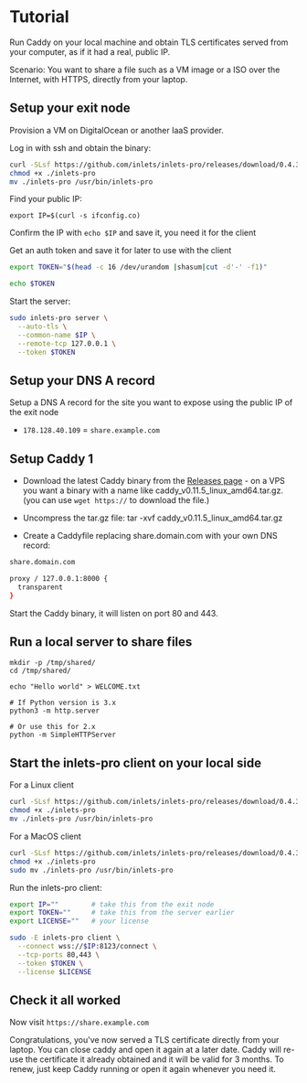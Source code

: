 # Tutorial

Run Caddy on your local machine and obtain TLS certificates served from your computer, as if it had a real, public IP. 

Scenario: You want to share a file such as a VM image or a ISO over the Internet, with HTTPS, directly from your laptop.

## Setup your exit node

Provision a VM on DigitalOcean or another IaaS provider.

Log in with ssh and obtain the binary:

```sh
curl -SLsf https://github.com/inlets/inlets-pro/releases/download/0.4.3/inlets-pro > inlets-pro
chmod +x ./inlets-pro
mv ./inlets-pro /usr/bin/inlets-pro
```

Find your public IP:

```
export IP=$(curl -s ifconfig.co)
```

Confirm the IP with `echo $IP` and save it, you need it for the client

Get an auth token and save it for later to use with the client

```sh
export TOKEN="$(head -c 16 /dev/urandom |shasum|cut -d'-' -f1)"

echo $TOKEN
```

Start the server:

```sh
sudo inlets-pro server \
  --auto-tls \
  --common-name $IP \
  --remote-tcp 127.0.0.1 \
  --token $TOKEN
```

## Setup your DNS A record

Setup a DNS A record for the site you want to expose using the public IP of the exit node

* `178.128.40.109` = `share.example.com`

## Setup Caddy 1

* Download the latest Caddy binary from the [Releases page](https://github.com/caddyserver/caddy/releases) - on a VPS you want a binary with a name like caddy_v0.11.5_linux_amd64.tar.gz. (you can use `wget https://` to download the file.)
* Uncompress the tar.gz file: tar -xvf caddy_v0.11.5_linux_amd64.tar.gz

* Create a Caddyfile replacing share.domain.com with your own DNS record:

```sh
share.domain.com

proxy / 127.0.0.1:8000 {
  transparent
}
```

Start the Caddy binary, it will listen on port 80 and 443.

## Run a local server to share files

```
mkdir -p /tmp/shared/
cd /tmp/shared/

echo "Hello world" > WELCOME.txt

# If Python version is 3.x
python3 -m http.server

# Or use this for 2.x
python -m SimpleHTTPServer
```

## Start the inlets-pro client on your local side

For a Linux client

```sh
curl -SLsf https://github.com/inlets/inlets-pro/releases/download/0.4.3/inlets-pro > inlets-pro
chmod +x ./inlets-pro
mv ./inlets-pro /usr/bin/inlets-pro
```

For a MacOS client

```sh
curl -SLsf https://github.com/inlets/inlets-pro/releases/download/0.4.3/inlets-pro > inlets-pro
chmod +x ./inlets-pro
sudo mv ./inlets-pro /usr/bin/inlets-pro
```

Run the inlets-pro client:

```sh
export IP=""        # take this from the exit node
export TOKEN=""     # take this from the server earlier
export LICENSE=""   # your license

sudo -E inlets-pro client \
  --connect wss://$IP:8123/connect \
  --tcp-ports 80,443 \
  --token $TOKEN \
  --license $LICENSE
```

## Check it all worked

Now visit `https://share.example.com`

Congratulations, you've now served a TLS certificate directly from your laptop. You can close caddy and open it again at a later date. Caddy will re-use the certificate it already obtained and it will be valid for 3 months. To renew, just keep Caddy running or open it again whenever you need it.
